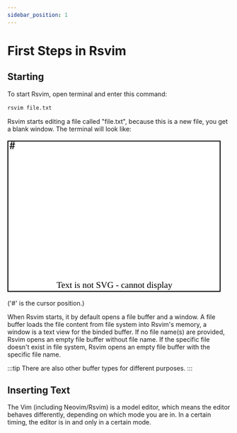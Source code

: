 ```yaml
---
sidebar_position: 1
---
```


# First Steps in Rsvim

## Starting

To start Rsvim, open terminal and enter this command:

```bash
rsvim file.txt
```

Rsvim starts editing a file called "file.txt", because this is a new file, you get a blank window. The terminal will look like:

![Img1](./assets/first_steps_in_rsvim1.svg)

('#' is the cursor position.)

When Rsvim starts, it by default opens a file buffer and a window. A file buffer loads the file content from file system into Rsvim's memory, a window is a text view for the binded buffer. If no file name(s) are provided, Rsvim opens an empty file buffer without file name. If the specific file doesn't exist in file system, Rsvim opens an empty file buffer with the specific file name.

:::tip
There are also other buffer types for different purposes.
:::

## Inserting Text

The Vim (including Neovim/Rsvim) is a model editor, which means the editor behaves differently, depending on which mode you are in. In a certain timing, the editor is in and only in a certain mode.
